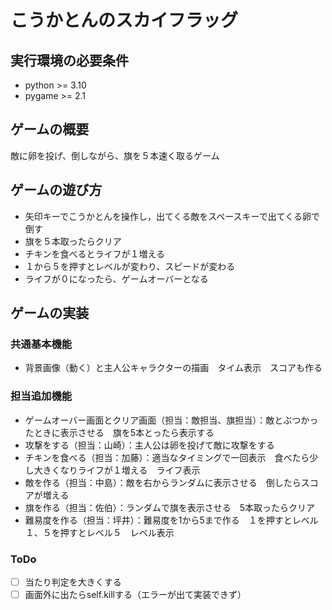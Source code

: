 # こうかとんのスカイフラッグ

## 実行環境の必要条件
* python >= 3.10
* pygame >= 2.1

## ゲームの概要
敵に卵を投げ、倒しながら、旗を５本速く取るゲーム

## ゲームの遊び方
* 矢印キーでこうかとんを操作し，出てくる敵をスペースキーで出てくる卵で倒す
* 旗を５本取ったらクリア
* チキンを食べるとライフが１増える
* １から５を押すとレベルが変わり、スピードが変わる
* ライフが０になったら、ゲームオーバーとなる

## ゲームの実装
### 共通基本機能
* 背景画像（動く）と主人公キャラクターの描画　タイム表示　スコアも作る

### 担当追加機能
* ゲームオーバー画面とクリア画面（担当：敵担当、旗担当）：敵とぶつかったときに表示させる　旗を5本とったら表示する
* 攻撃をする（担当：山崎）：主人公は卵を投げて敵に攻撃をする
* チキンを食べる（担当：加藤）：適当なタイミングで一回表示　食べたら少し大きくなりライフが１増える　ライフ表示
* 敵を作る（担当：中島）：敵を右からランダムに表示させる　倒したらスコアが増える
* 旗を作る（担当：佐伯）：ランダムで旗を表示させる　5本取ったらクリア
* 難易度を作る（担当：坪井）：難易度を1から5まで作る　１を押すとレベル１、５を押すとレベル５　レベル表示

### ToDo
- [ ] 当たり判定を大きくする
- [ ] 画面外に出たらself.killする（エラーが出て実装できず）